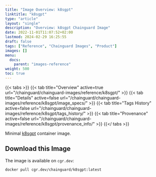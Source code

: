 ```yaml
---
title: "Image Overview: k8sgpt"
linktitle: "k8sgpt"
type: "article"
layout: "single"
description: "Overview: k8sgpt Chainguard Image"
date: 2022-11-01T11:07:52+02:00
lastmod: 2024-02-29 16:25:55
draft: false
tags: ["Reference", "Chainguard Images", "Product"]
images: []
menu: 
  docs: 
    parent: "images-reference"
weight: 500
toc: true
---
```


{{< tabs >}}
{{< tab title="Overview" active=true url="/chainguard/chainguard-images/reference/k8sgpt/" >}}
{{< tab title="Details" active=false url="/chainguard/chainguard-images/reference/k8sgpt/image_specs/" >}}
{{< tab title="Tags History" active=false url="/chainguard/chainguard-images/reference/k8sgpt/tags_history/" >}}
{{< tab title="Provenance" active=false url="/chainguard/chainguard-images/reference/k8sgpt/provenance_info/" >}}
{{</ tabs >}}



<!--overview:start-->
Minimal [k8sgpt](https://k8sgpt.ai/) container image.
<!--overview:end-->

<!--getting:start-->
## Download this Image
The image is available on `cgr.dev`:

```
docker pull cgr.dev/chainguard/k8sgpt:latest
```
<!--getting:end-->

<!--body:start-->
<!--body:end-->

